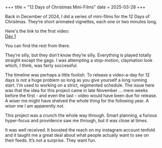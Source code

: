 +++
title = "12 Days of Christmas Mini-Films"
date = 2025-03-28
+++

Back in December of 2024, I did a series of mini-films for the 12 Days of Christmas.  They’re short animated vignettes, each one or two minutes long.  

Here's the link to the first video:  
[Day 1](https://www.instagram.com/reel/DDj3UArusE9/?igsh=MWp5MzBhMW0waHdkNw==)  

You can find the rest from there.

They’re silly, but they don’t know they’re silly.  Everything is played totally straight except the gags.  I was attempting a stop-motion, claymation look which, I think, was fairly successful.

The timeline was perhaps a little foolish.  To release a video-a-day for 12 days is not a huge problem so long as you give yourself a long running start.  I'm used to working on a strict, regimented schedule.  The issue here was that the idea for this project came in late November ... mere weeks before the first - and even the last - video would have been due for release.  A wiser me might have shelved the whole thing for the following year.  A wiser me I am apparently not.  

This project was a crunch the whole way through.  Smart planning, a furious hyper-focus and providence saw me through, but it was close at times.  

It was well received.  It boosted the reach on my instagram account tenfold and it taught me a great deal about what people actually want to see on their feeds.  It’s not a surprise.  They want fun.  